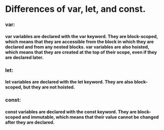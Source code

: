 # **Differences of var, let, and const.**


### var: 
#### var variables are declared with the var keyword. They are block-scoped, which means that they are accessible from the block in which they are declared and from any nested blocks. var variables are also hoisted, which means that they are created at the top of their scope, even if they are declared later.

### let:
#### let variables are declared with the let keyword. They are also block-scoped, but they are not hoisted.

### const:
#### const variables are declared with the const keyword. They are block-scoped and immutable, which means that their value cannot be changed after they are declared.
